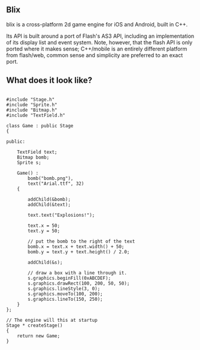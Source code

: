 
## Blix

blix is a cross-platform 2d game engine for iOS and Android, built in C++.

Its API is built around a port of Flash's AS3 API, including an
implementation of its display list and event system. Note, however, that
the flash API is only ported where it makes sense; C++/mobile is an entirely
different platform from flash/web, common sense and simplicity are
preferred to an exact port.

## What does it look like?

```

#include "Stage.h"
#include "Sprite.h"
#include "Bitmap.h"
#include "TextField.h"

class Game : public Stage
{

public:

    TextField text;
    Bitmap bomb;
    Sprite s;

    Game() :
        bomb("bomb.png"),
        text("Arial.ttf", 32)
    {

        addChild(&bomb);
        addChild(&text);

        text.text("Explosions!");

        text.x = 50;
        text.y = 50;

        // put the bomb to the right of the text
        bomb.x = text.x + text.width() + 50;
        bomb.y = text.y + text.height() / 2.0;

        addChild(&s);

        // draw a box with a line through it.
        s.graphics.beginFill(0xABCDEF);
        s.graphics.drawRect(100, 200, 50, 50);
        s.graphics.lineStyle(3, 0);
        s.graphics.moveTo(100, 200);
        s.graphics.lineTo(150, 250);
    }
};

// The engine will this at startup
Stage * createStage()
{
    return new Game;
}

```